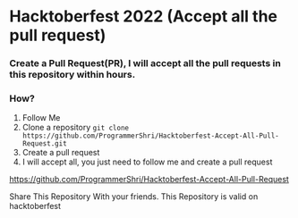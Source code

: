 # Hacktoberfest 2022 (Accept all the pull request)


### Create a Pull Request(PR), I will accept all the pull requests in this repository within hours. 

### How?
1. Follow Me
2. Clone a repository 
``` git clone https://github.com/ProgrammerShri/Hacktoberfest-Accept-All-Pull-Request.git ```
3. Create a pull request
4. I will accept all, you just need to follow me and create a pull request

https://github.com/ProgrammerShri/Hacktoberfest-Accept-All-Pull-Request

Share This Repository  With your friends.
This Repository is valid on hacktoberfest

